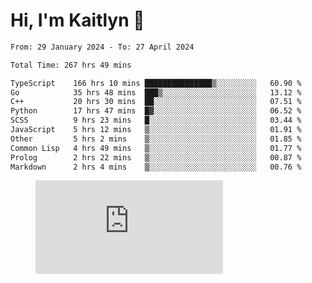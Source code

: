 # Hi, I'm Kaitlyn 👋
<!--START_SECTION:waka-->

```txt
From: 29 January 2024 - To: 27 April 2024

Total Time: 267 hrs 49 mins

TypeScript    166 hrs 10 mins ███████████████▒░░░░░░░░░   60.90 %
Go            35 hrs 48 mins  ███▒░░░░░░░░░░░░░░░░░░░░░   13.12 %
C++           20 hrs 30 mins  ██░░░░░░░░░░░░░░░░░░░░░░░   07.51 %
Python        17 hrs 47 mins  █▓░░░░░░░░░░░░░░░░░░░░░░░   06.52 %
SCSS          9 hrs 23 mins   █░░░░░░░░░░░░░░░░░░░░░░░░   03.44 %
JavaScript    5 hrs 12 mins   ▒░░░░░░░░░░░░░░░░░░░░░░░░   01.91 %
Other         5 hrs 2 mins    ▒░░░░░░░░░░░░░░░░░░░░░░░░   01.85 %
Common Lisp   4 hrs 49 mins   ▒░░░░░░░░░░░░░░░░░░░░░░░░   01.77 %
Prolog        2 hrs 22 mins   ▒░░░░░░░░░░░░░░░░░░░░░░░░   00.87 %
Markdown      2 hrs 4 mins    ▒░░░░░░░░░░░░░░░░░░░░░░░░   00.76 %
```

<!--END_SECTION:waka-->

<figure><embed src="https://wakatime.com/share/@018d58bc-3d22-46c9-b2d7-4ed36fb8172d/243b5d9b-77cd-4133-89ff-dcc8f225fa18.svg"></embed></figure>
